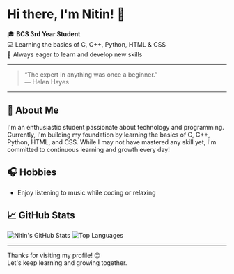 # Hi there, I'm Nitin! 👋

🎓 **BCS 3rd Year Student**  
💻 Learning the basics of C, C++, Python, HTML & CSS  
🌱 Always eager to learn and develop new skills

---

> “The expert in anything was once a beginner.”  
> — Helen Hayes

---

## 🚀 About Me

I'm an enthusiastic student passionate about technology and programming. Currently, I'm building my foundation by learning the basics of C, C++, Python, HTML, and CSS. While I may not have mastered any skill yet, I'm committed to continuous learning and growth every day!

## 🎧 Hobbies

- Enjoy listening to music while coding or relaxing

## 📈 GitHub Stats

![Nitin's GitHub Stats](https://github-readme-stats.vercel.app/api?username=nitinsogex&show_icons=true&theme=radical)
![Top Languages](https://github-readme-stats.vercel.app/api/top-langs/?username=nitinsogex&layout=compact&theme=radical)

---

Thanks for visiting my profile! 😊  
Let's keep learning and growing together.
